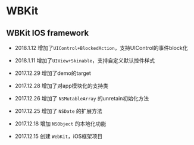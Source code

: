 # WBKit
WBKit IOS framework
----------------------------

* 2018.1.12
增加了`UIControl+BlockedAction`，支持UIControl的事件block化

* 2018.1.11
增加了`UIView+Skinable`，支持自定义默认控件样式

* 2017.12.29
增加了demo的target

* 2017.12.28
增加了对app模块化的支持类

* 2017.12.26
增加了 `NSMutableArray` 的unretain初始化方法

* 2017.12.25
增加了 `NSDate` 的扩展方法

* 2017.12.18
增加 `NSObject` 的本地化功能

* 2017.12.15
创建 `WebKit`，iOS框架项目
